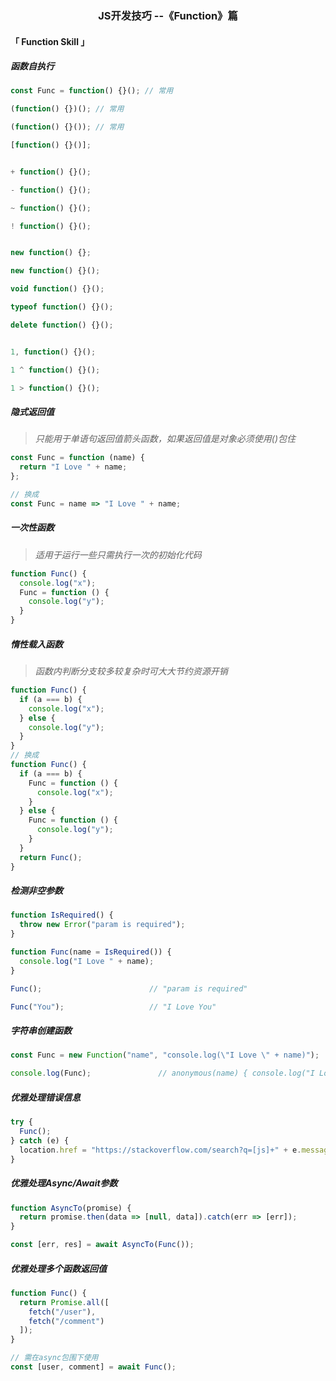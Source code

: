 <h3 align='center'>JS开发技巧 --《Function》篇</h3>

#### 「 Function Skill 」

##### 函数自执行

```js
const Func = function() {}(); // 常用

(function() {})(); // 常用

(function() {}()); // 常用

[function() {}()];


+ function() {}();

- function() {}();

~ function() {}();

! function() {}();


new function() {};

new function() {}();

void function() {}();

typeof function() {}();

delete function() {}();


1, function() {}();

1 ^ function() {}();

1 > function() {}();

```

##### 隐式返回值

> *只能用于单语句返回值箭头函数，如果返回值是对象必须使用()包住*

```js
const Func = function (name) {
  return "I Love " + name;
};

// 换成
const Func = name => "I Love " + name;
```

##### 一次性函数

> *适用于运行一些只需执行一次的初始化代码*

```js
function Func() {
  console.log("x");
  Func = function () {
    console.log("y");
  }
}
```

##### 惰性载入函数

> *函数内判断分支较多较复杂时可大大节约资源开销*

```js
function Func() {
  if (a === b) {
    console.log("x");
  } else {
    console.log("y");
  }
}
// 换成
function Func() {
  if (a === b) {
    Func = function () {
      console.log("x");
    }
  } else {
    Func = function () {
      console.log("y");
    }
  }
  return Func();
}
```

##### 检测非空参数

```js
function IsRequired() {
  throw new Error("param is required");
}

function Func(name = IsRequired()) {
  console.log("I Love " + name);
}

Func();                        // "param is required"

Func("You");                   // "I Love You"
```

##### 字符串创建函数

```js
const Func = new Function("name", "console.log(\"I Love \" + name)");

console.log(Func);               // anonymous(name) { console.log("I Love " + name) }
```

##### 优雅处理错误信息

```js
try {
  Func();
} catch (e) {
  location.href = "https://stackoverflow.com/search?q=[js]+" + e.message;
}
```

##### 优雅处理Async/Await参数

```js
function AsyncTo(promise) {
  return promise.then(data => [null, data]).catch(err => [err]);
}

const [err, res] = await AsyncTo(Func());
```

##### 优雅处理多个函数返回值

```js
function Func() {
  return Promise.all([
    fetch("/user"),
    fetch("/comment")
  ]);
}

// 需在async包围下使用
const [user, comment] = await Func(); 
```